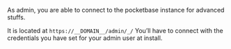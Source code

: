 As admin, you are able to connect to the pocketbase instance for advanced stuffs.

It is located at `https://__DOMAIN__/admin/_/`
You’ll have to connect with the credentials you have set for your admin user at install.